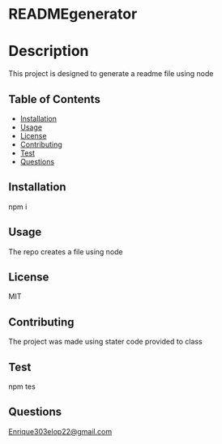 # READMEgenerator

  # Description

  This project is designed to generate a readme file using node

  ## Table of Contents

  * [Installation](#installation)
  * [Usage](#usage)
  * [License](#license)
  * [Contributing](#contributing)
  * [Test](#test)
  * [Questions](#questions)

  ## Installation
  npm i

  ## Usage
  The repo creates a file using node

  ## License
  MIT

  ## Contributing
  The project was made using stater code provided to class

  ## Test
  npm tes

  ## Questions
  Enrique303elop22@gmail.com

